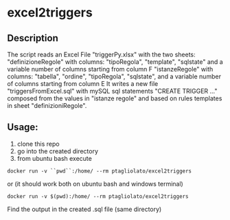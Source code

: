 excel2triggers
==============
## Description
The script reads an Excel File "triggerPy.xlsx" with the two sheets: 
    "definizioneRegole" with columns:
        "tipoRegola", "template", "sqlstate" and a variable number of columns starting from column F
    "istanzeRegole" with columns:
        "tabella", "ordine", "tipoRegola", "sqlstate", and a variable number of columns starting from column E
It writes a new file "triggersFromExcel.sql" with mySQL sql statements "CREATE TRIGGER ..." composed from the values in
"istanze regole" and based on rules templates in sheet "definizioniRegole". 

## Usage: 
1. clone this repo
2. go into the created directory
3. from ubuntu bash execute

`docker run -v ``pwd``:/home/ --rm ptagliolato/excel2triggers`

or (it should work both on ubuntu bash and windows terminal)

`docker run -v $(pwd):/home/ --rm ptagliolato/excel2triggers`

Find the output in the created .sql file (same directory)
